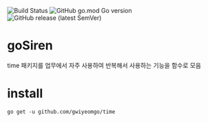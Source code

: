 ﻿![Build Status](https://github.com/gwiyeomgo/time/actions/workflows/build.yml/badge.svg)
![GitHub go.mod Go version](https://img.shields.io/github/go-mod/go-version/gwiyeomgo/time)
![GitHub release (latest SemVer)](https://img.shields.io/github/v/release/gwiyeomgo/time)

# goSiren
time 패키지를 업무에서 자주 사용하여 반복해서 사용하는 기능을 함수로 모음

# install
`go get -u github.com/gwiyeomgo/time`

